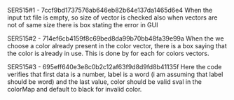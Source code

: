 SER515#1 - 7ccf9bd1737576ab646eb82b64e137da1465d6e4
When the input txt file is empty, so size of vector is checked also when vectors are not of same size there is box stating the error in GUI

SER515#2 - 714ef6cb4159f8c69bed8da99b70bb48fa39e99a
When the we choose a color already present in the color vector, there is a box saying that the color is already in use. This is done by for each for colors vectors.

SER515#3 - 695eff640e3e8c0b2c12af63f9d8d9fd8b41135f
Here the code verifies that first data is a number, label is a word (i am assuming that label should be word) and the last value, color should be valid sval in the colorMap and default to black for invalid color.


